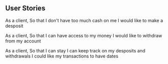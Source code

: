 ## User Stories

As a client,
So that I don't have too much cash on me
I would like to make a desposit

As a client, 
So that I can have access to my money
I would like to withdraw from my account

As a client,
So that I can stay I can keep track on my desposits and withdrawals
I could like my transactions to have dates


